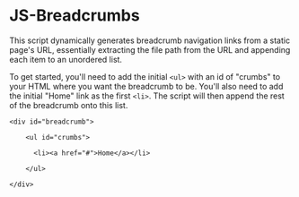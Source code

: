 # JS-Breadcrumbs

This script dynamically generates breadcrumb navigation links from a static page's URL, essentially extracting the file path from the URL and appending each item to an unordered list.

To get started, you'll need to add the initial `<ul>` with an id of "crumbs" to your HTML where you want the breadcrumb to be. You'll also need to add the initial "Home" link as the first `<li>`. The script will then append the rest of the breadcrumb onto this list.
```
<div id="breadcrumb">
  
    <ul id="crumbs">
    
      <li><a href="#">Home</a></li>
      
    </ul>
    
</div>
```
